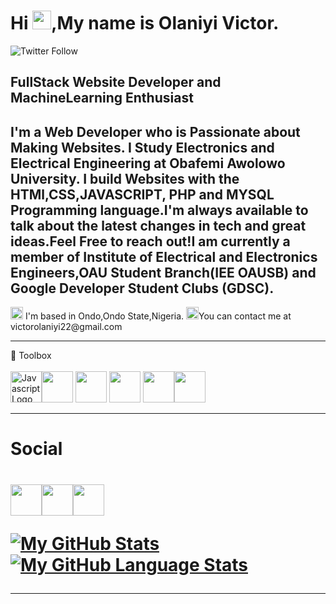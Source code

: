 <h1> Hi <img src="https://th.bing.com/th/id/R.7fc419e8ccfea7dd0158c9ad763a2a45?rik=CbG8tkBsruossw&riu=http%3a%2f%2fimages.rapgenius.com%2faefdd3aa05882186612291b9aeda599d.160x160x1.jpg&ehk=N6%2blNRHI4cx1dXUwmqodRg61Lybou6lCcgY8vaCPYBc%3d&risl=&pid=ImgRaw&r=0" width="30px">,My name is Olaniyi Victor.</h1>

![Twitter Follow](https://img.shields.io/twitter/follow/boma_machala?label=People%20following%20me%20on%20twitter&style=social)
<h2>FullStack Website Developer and MachineLearning Enthusiast</h2>
<h2>I'm a Web Developer who is Passionate about Making Websites. I Study Electronics and Electrical Engineering  at Obafemi Awolowo University. I build Websites with the HTMl,CSS,JAVASCRIPT, PHP and MYSQL  Programming language.I'm always available to talk about the latest changes in tech and great ideas.Feel Free to reach out!I am currently a member of Institute of Electrical and Electronics Engineers,OAU Student Branch(IEE OAUSB) and Google Developer Student Clubs (GDSC).</h2>
<img src="https://th.bing.com/th/id/R.c8ee673d7d38c03c5b256b95e456d376?rik=a0thrJfNliIfvA&riu=http%3a%2f%2fpluspng.com%2fimg-png%2fpng-location--872.png&ehk=fCi%2buG47jqzDPBRENzRddgWpFdrVqzykvAN4EN4FQz8%3d&risl=&pid=ImgRaw&r=0" width="20px"> I'm based in Ondo,Ondo State,Nigeria.
<img src="https://th.bing.com/th/id/OIP.s95nTjHUgAr4CNAoKEQxewHaDe?pid=ImgDet&rs=1" width="20px">You can contact me at victorolaniyi22@gmail.com

<hr>

🧰 Toolbox
<br>
<br>
<img src="https://cdn.worldvectorlogo.com/logos/javascript-1.svg" alt="Javascript Logo" width="50" height="50"><img src="https://cdn.worldvectorlogo.com/logos/html5-2.svg" width="50" height="50"> <img src="https://cdn.worldvectorlogo.com/logos/css-3.svg" width="50" height="50"> <img src="https://cdn.worldvectorlogo.com/logos/php-1.svg" width="50" height="50"> <img src="https://cdn.worldvectorlogo.com/logos/mysql-3.svg" width="50" height="50"><img src="https://cdn.worldvectorlogo.com/logos/bootstrap-4.svg" width="50" height-="50">
<hr>
<h1>Social<h1>
<img src="https://cdn.worldvectorlogo.com/logos/twitter-6.svg" width="50px" height="50px"><img src="https://cdn.worldvectorlogo.com/logos/linkedin-icon-2.svg" width="50px" height="50px"><img src="https://cdn.worldvectorlogo.com/logos/gdg-google-developer-group-logo.svg" widdth="50px" height="50px"
<br>
  <br>




[![My GitHub Stats](https://github-readme-stats.vercel.app/api/?username=olaniyivictor&count_private=true&theme=tokyonight&showicons=true)]()
[![My GitHub Language Stats](https://github-readme-stats.vercel.app/api/top-langs/?username=olaniyivictor&langs_count=5&theme=tokyonight)]()






---
